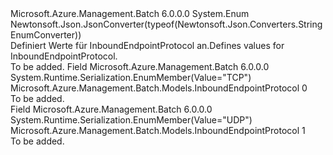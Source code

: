 <Type Name="InboundEndpointProtocol" FullName="Microsoft.Azure.Management.Batch.Models.InboundEndpointProtocol">
  <TypeSignature Language="C#" Value="public enum InboundEndpointProtocol" />
  <TypeSignature Language="ILAsm" Value=".class public auto ansi sealed InboundEndpointProtocol extends System.Enum" />
  <TypeSignature Language="DocId" Value="T:Microsoft.Azure.Management.Batch.Models.InboundEndpointProtocol" />
  <TypeSignature Language="VB.NET" Value="Public Enum InboundEndpointProtocol" />
  <TypeSignature Language="F#" Value="type InboundEndpointProtocol = " />
  <AssemblyInfo>
    <AssemblyName>Microsoft.Azure.Management.Batch</AssemblyName>
    <AssemblyVersion>6.0.0.0</AssemblyVersion>
  </AssemblyInfo>
  <Base>
    <BaseTypeName>System.Enum</BaseTypeName>
  </Base>
  <Attributes>
    <Attribute>
      <AttributeName>Newtonsoft.Json.JsonConverter(typeof(Newtonsoft.Json.Converters.StringEnumConverter))</AttributeName>
    </Attribute>
  </Attributes>
  <Docs>
    <summary>
            <span data-ttu-id="0e514-101">Definiert Werte für InboundEndpointProtocol an.</span><span class="sxs-lookup"><span data-stu-id="0e514-101">Defines values for InboundEndpointProtocol.</span></span>
            </summary>
    <remarks>To be added.</remarks>
  </Docs>
  <Members>
    <Member MemberName="TCP">
      <MemberSignature Language="C#" Value="TCP" />
      <MemberSignature Language="ILAsm" Value=".field public static literal valuetype Microsoft.Azure.Management.Batch.Models.InboundEndpointProtocol TCP = int32(0)" />
      <MemberSignature Language="DocId" Value="F:Microsoft.Azure.Management.Batch.Models.InboundEndpointProtocol.TCP" />
      <MemberSignature Language="VB.NET" Value="TCP" />
      <MemberSignature Language="F#" Value="TCP = 0" Usage="Microsoft.Azure.Management.Batch.Models.InboundEndpointProtocol.TCP" />
      <MemberType>Field</MemberType>
      <AssemblyInfo>
        <AssemblyName>Microsoft.Azure.Management.Batch</AssemblyName>
        <AssemblyVersion>6.0.0.0</AssemblyVersion>
      </AssemblyInfo>
      <Attributes>
        <Attribute>
          <AttributeName>System.Runtime.Serialization.EnumMember(Value="TCP")</AttributeName>
        </Attribute>
      </Attributes>
      <ReturnValue>
        <ReturnType>Microsoft.Azure.Management.Batch.Models.InboundEndpointProtocol</ReturnType>
      </ReturnValue>
      <MemberValue>0</MemberValue>
      <Docs>
        <summary>To be added.</summary>
      </Docs>
    </Member>
    <Member MemberName="UDP">
      <MemberSignature Language="C#" Value="UDP" />
      <MemberSignature Language="ILAsm" Value=".field public static literal valuetype Microsoft.Azure.Management.Batch.Models.InboundEndpointProtocol UDP = int32(1)" />
      <MemberSignature Language="DocId" Value="F:Microsoft.Azure.Management.Batch.Models.InboundEndpointProtocol.UDP" />
      <MemberSignature Language="VB.NET" Value="UDP" />
      <MemberSignature Language="F#" Value="UDP = 1" Usage="Microsoft.Azure.Management.Batch.Models.InboundEndpointProtocol.UDP" />
      <MemberType>Field</MemberType>
      <AssemblyInfo>
        <AssemblyName>Microsoft.Azure.Management.Batch</AssemblyName>
        <AssemblyVersion>6.0.0.0</AssemblyVersion>
      </AssemblyInfo>
      <Attributes>
        <Attribute>
          <AttributeName>System.Runtime.Serialization.EnumMember(Value="UDP")</AttributeName>
        </Attribute>
      </Attributes>
      <ReturnValue>
        <ReturnType>Microsoft.Azure.Management.Batch.Models.InboundEndpointProtocol</ReturnType>
      </ReturnValue>
      <MemberValue>1</MemberValue>
      <Docs>
        <summary>To be added.</summary>
      </Docs>
    </Member>
  </Members>
</Type>